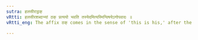 ```yaml
---
sutra: हलसीराट्ठक्
vRtti: हलसीरशब्दाभ्यां ठक् प्रत्ययो भवति तस्येदमित्यस्मिन्विषयेऽणोपवादः ॥
vRtti_eng: The affix ठक् comes in the sense of 'this is his,' after the words '_hala_' and '_sira_.'

---
```

